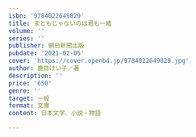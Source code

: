 ```yaml
---
isbn: '9784022649829'
title: まともじゃないのは君も一緒
volume: ''
series: ''
publisher: 朝日新聞出版
pubdate: '2021-02-05'
cover: 'https://cover.openbd.jp/9784022649829.jpg'
author: 鹿目けい子／著
description: ''
price: '650'
genre: ''
target: 一般
format: 文庫
content: 日本文学、小説・物語

---
```

